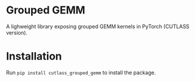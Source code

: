 # Grouped GEMM

A lighweight library exposing grouped GEMM kernels in PyTorch (CUTLASS version).

# Installation

Run `pip install cutlass_grouped_gemm` to install the package.